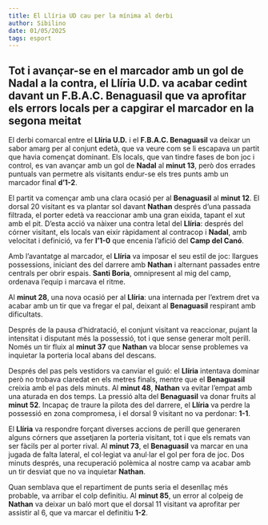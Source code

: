 ```yaml
---
title: El Llíria UD cau per la mínima al derbi
author: Sibilino
date: 01/05/2025
tags: esport
---
```


## Tot i avançar-se en el marcador amb un gol de Nadal a la contra, el Llíria U.D. va acabar cedint davant un F.B.A.C. Benaguasil que va aprofitar els errors locals per a capgirar el marcador en la segona meitat

El derbi comarcal entre el **Llíria U.D.** i el **F.B.A.C. Benaguasil** va deixar un sabor amarg per al conjunt edetà, que va veure com se li escapava un partit que havia començat dominant. Els locals, que van tindre fases de bon joc i control, es van avançar amb un gol de **Nadal** al **minut 13**, però dos errades puntuals van permetre als visitants endur-se els tres punts amb un marcador final **d’1-2**.

El partit va començar amb una clara ocasió per al **Benaguasil** al **minut 12**. El dorsal 20 visitant es va plantar sol davant **Nathan** després d’una passada filtrada, el porter edetà va reaccionar amb una gran eixida, tapant el xut amb el pit. D’esta acció va nàixer una contra letal del **Llíria**: després del córner visitant, els locals van eixir ràpidament al contracop i **Nadal**, amb velocitat i definició, va fer **l’1-0** que encenia l’afició del **Camp del Canó**.

Amb l’avantatge al marcador, el **Llíria** va imposar el seu estil de joc: llargues possessions, iniciant des del darrere amb **Nathan** i alternant passades entre centrals per obrir espais. **Santi Boria**, omnipresent al mig del camp, ordenava l’equip i marcava el ritme.

Al **minut 28**, una nova ocasió per al **Llíria**: una internada per l’extrem dret va acabar amb un tir que va fregar el pal, deixant al **Benaguasil** respirant amb dificultats.

Després de la pausa d’hidratació, el conjunt visitant va reaccionar, pujant la intensitat i disputant més la possessió, tot i que sense generar molt perill. Només un tir fluix al **minut 37** que **Nathan** va blocar sense problemes va inquietar la porteria local abans del descans.

Després del pas pels vestidors va canviar el guió: el **Llíria** intentava dominar però no trobava claredat en els metres finals, mentre que el **Benaguasil** creixia amb el pas dels minuts. Al **minut 48**, **Nathan** va evitar l’empat amb una aturada en dos temps. La pressió alta del **Benaguasil** va donar fruits al **minut 52**. Incapaç de traure la pilota des del darrere, el **Llíria** va perdre la possessió en zona compromesa, i el dorsal 9 visitant no va perdonar: **1-1**.

El **Llíria** va respondre forçant diverses accions de perill que generaren alguns córners que assetjaren la porteria visitant, tot i que els remats van ser fàcils per al porter rival. Al **minut 73**, el **Benaguasil** va marcar en una jugada de falta lateral, el col·legiat va anul·lar el gol per fora de joc. Dos minuts després, una recuperació polèmica al nostre camp va acabar amb un tir desviat que no va inquietar **Nathan**.

Quan semblava que el repartiment de punts seria el desenllaç més probable, va arribar el colp definitiu. Al **minut 85**, un error al colpeig de **Nathan** va deixar un baló mort que el dorsal 11 visitant va aprofitar per assistir al 6, que va marcar el definitiu **1-2**.